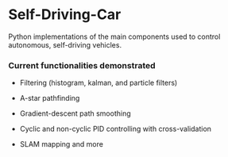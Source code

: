 Self-Driving-Car
===============================

Python implementations of the main components used to control autonomous, self-driving vehicles. 


### Current functionalities demonstrated

- Filtering (histogram, kalman, and particle filters)

- A-star pathfinding

- Gradient-descent path smoothing

- Cyclic and non-cyclic PID controlling with cross-validation

- SLAM mapping and more
